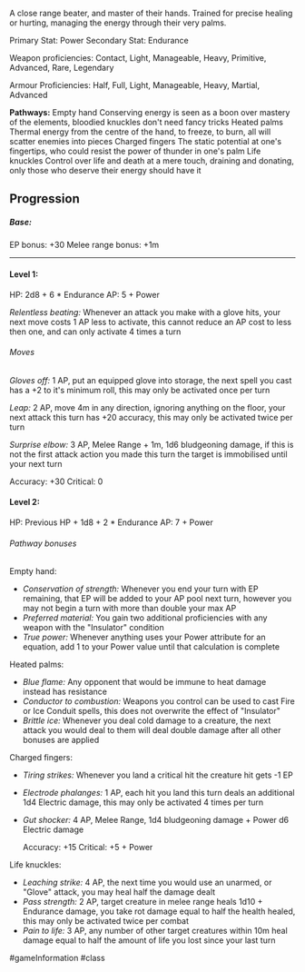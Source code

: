 A close range beater, and master of their hands. Trained for precise healing or hurting, managing the energy through their very palms.

Primary Stat: Power
Secondary Stat: Endurance

Weapon proficiencies: Contact, Light, Manageable, Heavy, Primitive, Advanced, Rare, Legendary

Armour Proficiencies: Half, Full, Light, Manageable, Heavy, Martial, Advanced

**Pathways:**
Empty hand
	Conserving energy is seen as a boon over mastery of the elements, bloodied knuckles don't need fancy tricks
Heated palms
	Thermal energy from the centre of the hand, to freeze, to burn, all will scatter enemies into pieces
Charged fingers
	The static potential at one's fingertips, who could resist the power of thunder in one's palm
Life knuckles
	Control over life and death at a mere touch, draining and donating, only those who deserve their energy should have it

## Progression

##### Base:
EP bonus: +30
Melee range bonus: +1m

---
#### Level 1:

HP: 2d8 + 6 * Endurance
AP: 5 + Power

*Relentless beating:* Whenever an attack you make with a glove hits, your next move costs 1 AP less to activate, this cannot reduce an AP cost to less then one, and can only activate 4 times a turn
###### Moves
*Gloves off:* 1 AP, put an equipped glove into storage, the next spell you cast has a +2 to it's minimum roll, this may only be activated once per turn

*Leap:* 2 AP, move 4m in any direction, ignoring anything on the floor, your next attack this turn has +20 accuracy, this may only be activated twice per turn

*Surprise elbow:* 3 AP, Melee Range + 1m, 1d6 bludgeoning damage, if this is not the first attack action you made this turn the target is immobilised until your next turn

Accuracy: +30
Critical: 0

#### Level 2:

HP: Previous HP + 1d8 + 2 * Endurance
AP: 7 + Power

###### Pathway bonuses

Empty hand: 
- *Conservation of strength:* Whenever you end your turn with EP remaining, that EP will be added to your AP pool next turn, however you may not begin a turn with more than double your max AP
- *Preferred material:* You gain two additional proficiencies with any weapon with the "Insulator" condition
- *True power:* Whenever anything uses your Power attribute for an equation, add 1 to your Power value until that calculation is complete

Heated palms:
- *Blue flame:* Any opponent that would be immune to heat damage instead has resistance
- *Conductor to combustion:* Weapons you control can be used to cast Fire or Ice Conduit spells, this does not overwrite the effect of "Insulator"
- *Brittle ice:* Whenever you deal cold damage to a creature, the next attack you would deal to them will deal double damage after all other bonuses are applied

Charged fingers:
- *Tiring strikes:* Whenever you land a critical hit the creature hit gets -1 EP
- *Electrode phalanges:* 1 AP, each hit you land this turn deals an additional 1d4 Electric damage, this may only be activated 4 times per turn
- *Gut shocker:* 4 AP, Melee Range, 1d4 bludgeoning damage + Power d6 Electric damage

  Accuracy: +15
  Critical: +5 + Power

Life knuckles:
- *Leaching strike:* 4 AP, the next time you would use an unarmed, or "Glove" attack, you may heal half the damage dealt
- *Pass strength:* 2 AP, target creature in melee range heals 1d10 + Endurance damage, you take rot damage equal to half the health healed, this may only be activated twice per combat
- *Pain to life:* 3 AP, any number of other target creatures within 10m heal damage equal to half the amount of life you lost since your last turn

#gameInformation #class